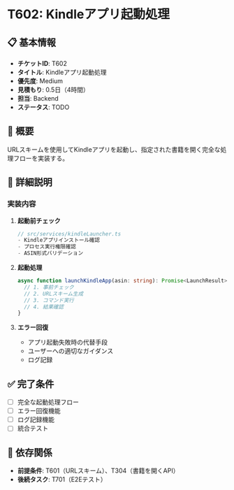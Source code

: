 # T602: Kindleアプリ起動処理

## 📋 基本情報
- **チケットID**: T602
- **タイトル**: Kindleアプリ起動処理
- **優先度**: Medium
- **見積もり**: 0.5日（4時間）
- **担当**: Backend
- **ステータス**: TODO

## 🎯 概要
URLスキームを使用してKindleアプリを起動し、指定された書籍を開く完全な処理フローを実装する。

## 📝 詳細説明
### 実装内容
1. **起動前チェック**
   ```typescript
   // src/services/kindleLauncher.ts
   - Kindleアプリインストール確認
   - プロセス実行権限確認
   - ASIN形式バリデーション
   ```

2. **起動処理**
   ```typescript
   async function launchKindleApp(asin: string): Promise<LaunchResult> {
     // 1. 事前チェック
     // 2. URLスキーム生成
     // 3. コマンド実行
     // 4. 結果確認
   }
   ```

3. **エラー回復**
   - アプリ起動失敗時の代替手段
   - ユーザーへの適切なガイダンス
   - ログ記録

## ✅ 完了条件
- [ ] 完全な起動処理フロー
- [ ] エラー回復機能
- [ ] ログ記録機能
- [ ] 統合テスト

## 🔗 依存関係
- **前提条件**: T601（URLスキーム）、T304（書籍を開くAPI）
- **後続タスク**: T701（E2Eテスト）
